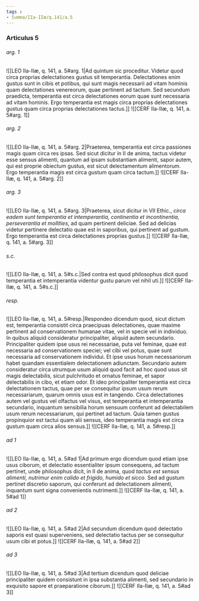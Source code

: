 ```yaml
---
tags : 
- Summa/IIa-IIæ/q.141/a.5
---
```


### Articulus 5

###### arg. 1
![[LEO IIa-IIæ, q. 141, a. 5#arg. 1|Ad quintum sic proceditur. Videtur quod circa proprias delectationes gustus sit temperantia. Delectationes enim gustus sunt in cibis et potibus, qui sunt magis necessarii ad vitam hominis quam delectationes venereorum, quae pertinent ad tactum. Sed secundum praedicta, temperantia est circa delectationes eorum quae sunt necessaria ad vitam hominis. Ergo temperantia est magis circa proprias delectationes gustus quam circa proprias delectationes tactus.]]
![[CERF IIa-IIæ, q. 141, a. 5#arg. 1]]

###### arg. 2
![[LEO IIa-IIæ, q. 141, a. 5#arg. 2|Praeterea, temperantia est circa passiones magis quam circa res ipsas. Sed sicut dicitur in II de anima, tactus videtur esse sensus alimenti, quantum ad ipsam substantiam alimenti, sapor autem, qui est proprie obiectum gustus, est sicut delectamentum alimentorum. Ergo temperantia magis est circa gustum quam circa tactum.]]
![[CERF IIa-IIæ, q. 141, a. 5#arg. 2]]

###### arg. 3
![[LEO IIa-IIæ, q. 141, a. 5#arg. 3|Praeterea, sicut dicitur in VII Ethic., *circa eadem sunt temperantia et intemperantia, continentia et incontinentia, perseverantia et mollities*, ad quam pertinent deliciae. Sed ad delicias videtur pertinere delectatio quae est in saporibus, qui pertinent ad gustum. Ergo temperantia est circa delectationes proprias gustus.]]
![[CERF IIa-IIæ, q. 141, a. 5#arg. 3]]

###### s.c.
![[LEO IIa-IIæ, q. 141, a. 5#s.c.|Sed contra est quod philosophus dicit quod temperantia et intemperantia videntur gustu parum vel nihil uti.]]
![[CERF IIa-IIæ, q. 141, a. 5#s.c.]]

###### resp.
![[LEO IIa-IIæ, q. 141, a. 5#resp.|Respondeo dicendum quod, sicut dictum est, temperantia consistit circa praecipuas delectationes, quae maxime pertinent ad conservationem humanae vitae, vel in specie vel in individuo. In quibus aliquid consideratur principaliter, aliquid autem secundario. Principaliter quidem ipse usus rei necessariae, puta vel feminae, quae est necessaria ad conservationem speciei; vel cibi vel potus, quae sunt necessaria ad conservationem individui. Et ipse usus horum necessariorum habet quandam essentialem delectationem adiunctam. Secundario autem consideratur circa utrumque usum aliquid quod facit ad hoc quod usus sit magis delectabilis, sicut pulchritudo et ornatus feminae, et sapor delectabilis in cibo, et etiam odor. Et ideo principaliter temperantia est circa delectationem tactus, quae per se consequitur ipsum usum rerum necessariarum, quarum omnis usus est in tangendo. Circa delectationes autem vel gustus vel olfactus vel visus, est temperantia et intemperantia secundario, inquantum sensibilia horum sensuum conferunt ad delectabilem usum rerum necessariarum, qui pertinet ad tactum. Quia tamen gustus propinquior est tactui quam alii sensus, ideo temperantia magis est circa gustum quam circa alios sensus.]]
![[CERF IIa-IIæ, q. 141, a. 5#resp.]]

###### ad 1
![[LEO IIa-IIæ, q. 141, a. 5#ad 1|Ad primum ergo dicendum quod etiam ipse usus ciborum, et delectatio essentialiter ipsum consequens, ad tactum pertinet, unde philosophus dicit, in II de anima, quod *tactus est sensus alimenti, nutrimur enim calido et frigido, humido et sicco*. Sed ad gustum pertinet discretio saporum, qui conferunt ad delectationem alimenti, inquantum sunt signa convenientis nutrimenti.]]
![[CERF IIa-IIæ, q. 141, a. 5#ad 1]]

###### ad 2
![[LEO IIa-IIæ, q. 141, a. 5#ad 2|Ad secundum dicendum quod delectatio saporis est quasi superveniens, sed delectatio tactus per se consequitur usum cibi et potus.]]
![[CERF IIa-IIæ, q. 141, a. 5#ad 2]]

###### ad 3
![[LEO IIa-IIæ, q. 141, a. 5#ad 3|Ad tertium dicendum quod deliciae principaliter quidem consistunt in ipsa substantia alimenti, sed secundario in exquisito sapore et praeparatione ciborum.]]
![[CERF IIa-IIæ, q. 141, a. 5#ad 3]]

